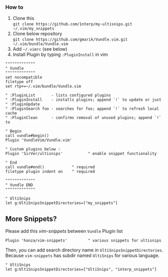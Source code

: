 ### How to

1. Clone this   
`git clone https://github.com/1nterp/my-ultisnips.git ~/.vim/my_snippets`
2. Clone below repository    
`git clone https://github.com/gmarik/Vundle.vim.git ~/.vim/bundle/Vundle.vim`
3. Add `~/.vimrc` (see below)  
4. Install Plugin by typing `:PluginInstall` in vim


```
"""""""""""""
" Vundle
"""""""""""""
set nocompatible
filetype off
set rtp+=~/.vim/bundle/Vundle.vim

" :PluginList       - lists configured plugins
" :PluginInstall    - installs plugins; append `!` to update or just
" :PluginUpdate
" :PluginSearch foo - searches for foo; append `!` to refresh local cache
" :PluginClean      - confirms removal of unused plugins; append `!` to

" Begin
call vundle#begin()
Plugin 'VundleVim/Vundle.vim'

" Custom plugins below :
Plugin 'SirVer/ultisnips'           " enable snippet functionality

" End
call vundle#end()            " required
filetype plugin indent on    " required

"""""""""""""
" Vundle END
"""""""""""""

" UltiSnips
let g:UltiSnipsSnippetDirectories=["my_snippets"]
```

## More Snippets?
Please add this *vim-snippets* between `Vundle` Plugin list

```
Plugin 'honza/vim-snippets'         " various snippets for ultisnips
```

Then, you can add search directory name in `UltiSnipsSnippetDirectories`. 
Because `vim-snippets` has subdir named `UltiSnips` for various language.

```
" UltiSnips
let g:UltiSnipsSnippetDirectories=["UltiSnips", "interp_snippets"]
```
